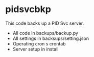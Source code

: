 # pidsvcbkp

This code backs up a PID Svc server. 

* All code in backups/backup.py
* All settings in backsups/setting.json
* Operating cron s crontab
* Server setup in install
